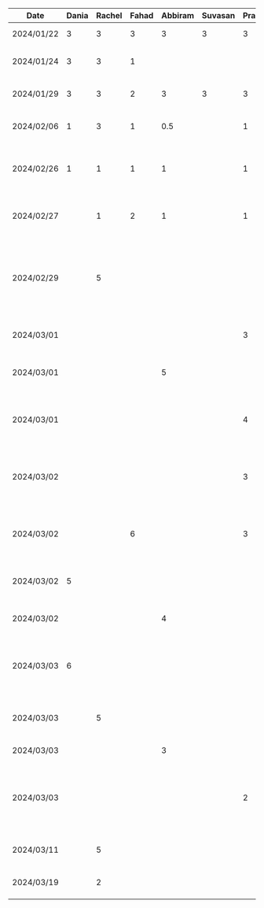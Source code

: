 | Date       | Dania | Rachel | Fahad | Abbiram | Suvasan | Pranavan | Task                                                                                                          |
|------------|-------|--------|-------|---------|---------|----------|---------------------------------------------------------------------------------------------------------------|
| 2024/01/22 | 3     | 3      | 3     | 3       | 3       | 3        | Discussed D1,Setup Github                                                                                     |
| 2024/01/24 | 3     | 3      | 1     |         |         |          | Worked on D1 Proposal Document                                                                                |
| 2024/01/29 | 3     | 3      | 2     | 3       | 3       | 3        | Finished D1 Proposal Document                                                                                 |
| 2024/02/06 | 1     | 3      | 1     | 0.5     |         | 1        | Worked on D2 Buddy Team Evaluation                                                                            |
| 2024/02/26 | 1     | 1      | 1     | 1       |         | 1        | Discussed features, brainstormed work items and divided tasks                                                 |
| 2024/02/27 |       | 1      | 2     | 1       |         | 1        | Created structure with MVVM design pattern for features                                                       |
| 2024/02/29 |       | 5      |       |         |         |          | Created features for home screen and design home screen components, finished d3 report for home screen section |
| 2024/03/01 |       |        |       |         |         | 3        | Initializated trip add screen layout UI                                                                       |
| 2024/03/01 |       |        |       | 5       |         |          | Create Expense View page and add Budget progress                                                              |
| 2024/03/01 |       |        |       |         |         | 4        | Created date picker and search bar components to search and add a destination                                 |
| 2024/03/02 |       |        |       |         |         | 3        | Created a data model for destinations and created card layout for each destination                            |
| 2024/03/02 |       |        | 6     |         |         | 3        | Setup Conversion Components for all conversions apart from currency                                           |
| 2024/03/02 | 5     |        |       |         |         |          | Created prototype for Language Translation Feature: UI                                                        |
| 2024/03/02 |       |        |       | 4       |         |          | Add list of expenses and mock data                                                                            |
| 2024/03/03 | 6     |        |       |         |         |          | Created prototype for Language Translation Feature: Translating Feature                                       |
| 2024/03/03 |       | 5      |       |         |         |          | Worked on home screen and authentication features                                                             |
| 2024/03/03 |       |        |       | 3       |         |          | Create Add Expense View                                                                                       |
| 2024/03/03 |       |        |       |         |         | 2        | Improved add screen UI by including a bottomModal view and refactored/merged my commits                       |
| 2024/03/11 |       | 5      |       |         |         |          | Worked on D4 Architectural Style Analysis
| 2024/03/19 |       | 2      |       |         |         |          | Worked on D4 Architectural Style Analysis
